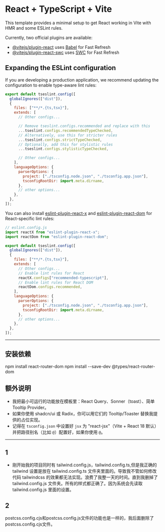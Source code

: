 # React + TypeScript + Vite

This template provides a minimal setup to get React working in Vite with HMR and some ESLint rules.

Currently, two official plugins are available:

- [@vitejs/plugin-react](https://github.com/vitejs/vite-plugin-react/blob/main/packages/plugin-react) uses [Babel](https://babeljs.io/) for Fast Refresh
- [@vitejs/plugin-react-swc](https://github.com/vitejs/vite-plugin-react/blob/main/packages/plugin-react-swc) uses [SWC](https://swc.rs/) for Fast Refresh

## Expanding the ESLint configuration

If you are developing a production application, we recommend updating the configuration to enable type-aware lint rules:

```js
export default tseslint.config([
  globalIgnores(["dist"]),
  {
    files: ["**/*.{ts,tsx}"],
    extends: [
      // Other configs...

      // Remove tseslint.configs.recommended and replace with this
      ...tseslint.configs.recommendedTypeChecked,
      // Alternatively, use this for stricter rules
      ...tseslint.configs.strictTypeChecked,
      // Optionally, add this for stylistic rules
      ...tseslint.configs.stylisticTypeChecked,

      // Other configs...
    ],
    languageOptions: {
      parserOptions: {
        project: ["./tsconfig.node.json", "./tsconfig.app.json"],
        tsconfigRootDir: import.meta.dirname,
      },
      // other options...
    },
  },
]);
```

You can also install [eslint-plugin-react-x](https://github.com/Rel1cx/eslint-react/tree/main/packages/plugins/eslint-plugin-react-x) and [eslint-plugin-react-dom](https://github.com/Rel1cx/eslint-react/tree/main/packages/plugins/eslint-plugin-react-dom) for React-specific lint rules:

```js
// eslint.config.js
import reactX from "eslint-plugin-react-x";
import reactDom from "eslint-plugin-react-dom";

export default tseslint.config([
  globalIgnores(["dist"]),
  {
    files: ["**/*.{ts,tsx}"],
    extends: [
      // Other configs...
      // Enable lint rules for React
      reactX.configs["recommended-typescript"],
      // Enable lint rules for React DOM
      reactDom.configs.recommended,
    ],
    languageOptions: {
      parserOptions: {
        project: ["./tsconfig.node.json", "./tsconfig.app.json"],
        tsconfigRootDir: import.meta.dirname,
      },
      // other options...
    },
  },
]);
```

---

## 安装依赖
npm install react-router-dom
npm install --save-dev @types/react-router-dom

## 额外说明

- 我把最小可运行的功能放在模板里：React Query、Sonner（toast）、简单 Tooltip Provider。
- 如果你使用 shadcn/ui 或 Radix，你可以用它们的 Tooltip/Toaster 替换我提供的占位实现。
- 记得在 `tsconfig.json` 中设置好 `jsx` 为 "react-jsx"（Vite + React 18 默认）并把路径别名（比如 `@`）配置好，如果你使用 `@`。

---

## 1

- 刚开始我的项目同时有 tailwind.config.js，tailwind.config.ts,但是我正确的 tailwind 设置是放在 tailwind.config.ts 文件夹里面的。导致我不管如何修改代码 tailwindcss 的效果都无法实现。浪费了我整一天的时间。直到我删掉了 tailwind.config.js 文件夹。所有的样式都正确了。因为系统会先读取 tailwind.config.js 里面的设置。

## 2
postcss.config.cjs和postcss.config.js文件的功能也是一样的，我后面删除了postcss.config.cjs文件。
